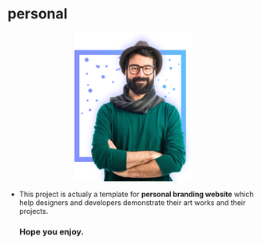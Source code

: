 # personal
<p align="center"> <img whith="300px" height="300px" src="Img/hero-img.png.webp"> </p>

 - This project is actualy a template for **personal branding website** which help designers and developers demonstrate their art works and their projects.


   ### Hope you enjoy.
